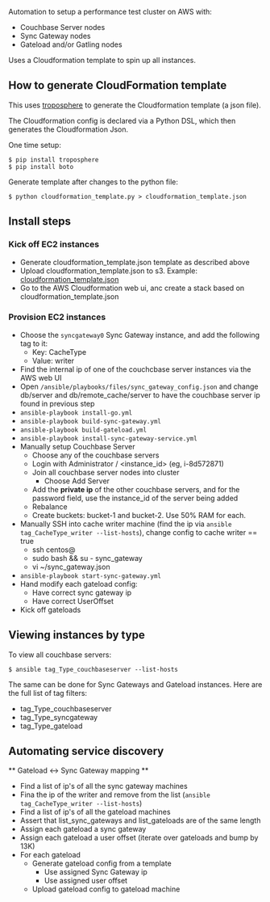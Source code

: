 
Automation to setup a performance test cluster on AWS with:

* Couchbase Server nodes
* Sync Gateway nodes
* Gateload and/or Gatling nodes

Uses a Cloudformation template to spin up all instances.

## How to generate CloudFormation template

This uses [troposphere](https://github.com/cloudtools/troposphere) to generate the Cloudformation template (a json file).

The Cloudformation config is declared via a Python DSL, which then generates the Cloudformation Json.

One time setup:

```
$ pip install troposphere
$ pip install boto
```

Generate template after changes to the python file:

```
$ python cloudformation_template.py > cloudformation_template.json
```

## Install steps

### Kick off EC2 instances

* Generate cloudformation_template.json template as described above
* Upload cloudformation_template.json to s3.  Example: [cloudformation_template.json](http://couchbase-mobile.s3.amazonaws.com/perfcluster-aws/cloudformation_template.json)
* Go to the AWS Cloudformation web ui, anc create a stack based on cloudformation_template.json

### Provision EC2 instances

* Choose the `syncgateway0` Sync Gateway instance, and add the following tag to it: 
  * Key: CacheType
  * Value: writer
* Find the internal ip of one of the couchcbase server instances via the AWS web UI
* Open `/ansible/playbooks/files/sync_gateway_config.json` and change db/server and db/remote_cache/server to have the couchbase server ip found in previous step
* `ansible-playbook install-go.yml` 
* `ansible-playbook build-sync-gateway.yml`
* `ansible-playbook build-gateload.yml`  
* `ansible-playbook install-sync-gateway-service.yml`
* Manually setup Couchbase Server
    * Choose any of the couchbase servers
    * Login with Administrator / <instance_id> (eg, i-8d572871)
    * Join all couchbase server nodes into cluster
        * Choose Add Server
	* Add the **private ip** of the other couchbase servers, and for the password field, use the instance_id of the server being added
    * Rebalance
    * Create buckets: bucket-1 and bucket-2.  Use 50% RAM for each.
* Manually SSH into cache writer machine (find the ip via `ansible tag_CacheType_writer --list-hosts`), change config to cache writer == true 
    * ssh centos@<ip>
    * sudo bash && su - sync_gateway
    * vi ~/sync_gateway.json
* `ansible-playbook start-sync-gateway.yml`
* Hand modify each gateload config:
    * Have correct sync gateway ip
    * Have correct UserOffset
* Kick off gateloads

## Viewing instances by type

To view all couchbase servers:

```
$ ansible tag_Type_couchbaseserver --list-hosts
```

The same can be done for Sync Gateways and Gateload instances.  Here are the full list of tag filters:

* tag_Type_couchbaseserver
* tag_Type_syncgateway
* tag_Type_gateload

## Automating service discovery

** Gateload <-> Sync Gateway mapping **

* Find a list of ip's of all the sync gateway machines
* Fina the ip of the writer and remove from the list (`ansible tag_CacheType_writer --list-hosts`)
* Find a list of ip's of all the gateload machines
* Assert that list_sync_gateways and list_gateloads are of the same length
* Assign each gateload a sync gateway
* Assign each gateload a user offset (iterate over gateloads and bump by 13K)
* For each gateload
  * Generate gateload config from a template
    * Use assigned Sync Gateway ip
    * Use assigned user offset
  * Upload gateload config to gateload machine
